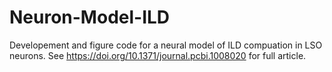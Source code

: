 # Neuron-Model-ILD
Developement and figure code for a neural model of ILD compuation in LSO neurons. See  https://doi.org/10.1371/journal.pcbi.1008020 for full article.
